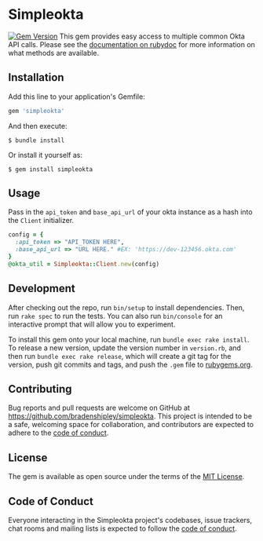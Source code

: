# Simpleokta
[![Gem Version](https://badge.fury.io/rb/simpleokta.svg)](https://badge.fury.io/rb/simpleokta)
This gem provides easy access to multiple common Okta API calls. Please see the [documentation on rubydoc](https://www.rubydoc.info/github/bradenshipley/simpleokta/main) for more information on what methods are available.

## Installation

Add this line to your application's Gemfile:

```ruby
gem 'simpleokta'
```

And then execute:

    $ bundle install

Or install it yourself as:

    $ gem install simpleokta

## Usage

Pass in the `api_token` and `base_api_url` of your okta instance as a hash into the `Client` initializer.

```ruby
config = {
  :api_token => "API_TOKEN HERE",
  :base_api_url => "URL HERE." #EX: 'https://dev-123456.okta.com'
}
@okta_util = Simpleokta::Client.new(config)
```


## Development

After checking out the repo, run `bin/setup` to install dependencies. Then, run `rake spec` to run the tests. You can also run `bin/console` for an interactive prompt that will allow you to experiment.

To install this gem onto your local machine, run `bundle exec rake install`. To release a new version, update the version number in `version.rb`, and then run `bundle exec rake release`, which will create a git tag for the version, push git commits and tags, and push the `.gem` file to [rubygems.org](https://rubygems.org).

## Contributing

Bug reports and pull requests are welcome on GitHub at https://github.com/bradenshipley/simpleokta. This project is intended to be a safe, welcoming space for collaboration, and contributors are expected to adhere to the [code of conduct](https://github.com/bradenshipley/simpleokta/blob/master/CODE_OF_CONDUCT.md).


## License

The gem is available as open source under the terms of the [MIT License](https://opensource.org/licenses/MIT).

## Code of Conduct

Everyone interacting in the Simpleokta project's codebases, issue trackers, chat rooms and mailing lists is expected to follow the [code of conduct](https://github.com/[USERNAME]/simpleokta/blob/master/CODE_OF_CONDUCT.md).
